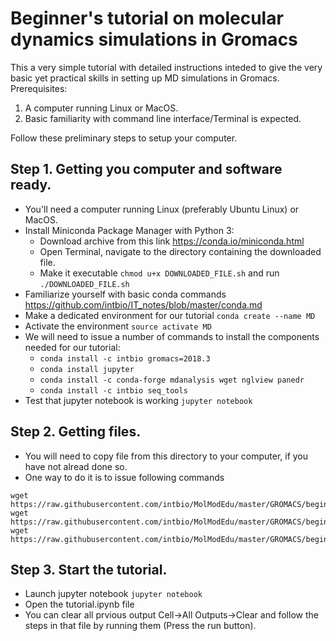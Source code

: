 # Beginner's tutorial on molecular dynamics simulations in Gromacs

This a very simple tutorial with detailed instructions inteded to give the very basic yet practical skills in setting up MD simulations in Gromacs.
Prerequisites:
1. A computer running Linux or MacOS.
2. Basic familiarity with command line interface/Terminal is expected.


Follow these preliminary steps to setup your computer.

## Step 1. Getting you computer and software ready.
- You'll need a computer running Linux (preferably Ubuntu Linux) or MacOS.
- Install Miniconda Package Manager with Python 3:
   + Download archive from this link https://conda.io/miniconda.html
   + Open Terminal, navigate to the directory containing the downloaded file.
   + Make it executable ```chmod u+x DOWNLOADED_FILE.sh``` and run ```./DOWNLOADED_FILE.sh```
- Familiarize yourself with basic conda commands https://github.com/intbio/IT_notes/blob/master/conda.md
- Make a dedicated environment for our tutorial ```conda create --name MD```
- Activate the environment ```source activate MD```
- We will need to issue a number of commands to install the components needed for our tutorial:
   + `conda install -c intbio gromacs=2018.3`
   + `conda install jupyter`
   + `conda install -c conda-forge mdanalysis wget nglview panedr`
   + `conda install -c intbio seq_tools`
- Test that jupyter notebook is working `jupyter notebook`

## Step 2. Getting files.
- You will need to copy file from this directory to your computer, if you have not alread done so.
- One way to do it is to issue following commands
```
wget https://raw.githubusercontent.com/intbio/MolModEdu/master/GROMACS/beginner/README.md
wget https://raw.githubusercontent.com/intbio/MolModEdu/master/GROMACS/beginner/tutorial.ipynb
wget https://raw.githubusercontent.com/intbio/MolModEdu/master/GROMACS/beginner/xvg_plot.py

```

## Step 3. Start the tutorial.
- Launch jupyter notebook `jupyter notebook`
- Open the tutorial.ipynb file
- You can clear all prvious output Cell->All Outputs->Clear and follow the steps in that file by running them (Press the run button).
